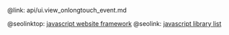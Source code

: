 @link: api/ui.view_onlongtouch_event.md

@seolinktop: [javascript website framework](https://webix.com)
@seolink: [javascript library list](https://webix.com/widget/list/)